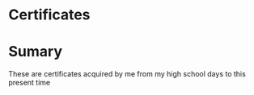 # Certificates
# Sumary
These are certificates acquired by me from my high school days to this present time

